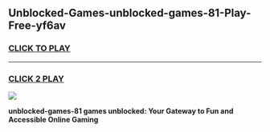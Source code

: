 
## Unblocked-Games-unblocked-games-81-Play-Free-yf6av
<h3>
<a href="https://premium76.site?title=unblocked-games-81&ref=20A">CLICK TO PLAY</a></h3>
<hr>

<h3>
<a href="https://premium76.site?title=unblocked-games-81&ref=20A">CLICK 2 PLAY</a>
  
</h3>

<a href="https://premium76.site?title=unblocked-games-81&ref=20A"><img src="https://clearcache.store/games.png"></a>


**unblocked-games-81 games unblocked: Your Gateway to Fun and Accessible Online Gaming**
